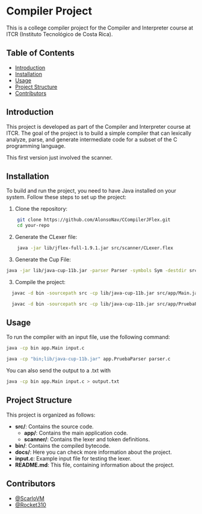 # Compiler Project

This is a college compiler project for the Compiler and Interpreter course at ITCR (Instituto Tecnológico de Costa Rica).

## Table of Contents

- [Introduction](#introduction)
- [Installation](#installation)
- [Usage](#usage)
- [Project Structure](#project-structure)
- [Contributors](#contributors)

## Introduction

This project is developed as part of the Compiler and Interpreter course at ITCR. The goal of the project is to build a simple compiler that can lexically analyze, parse, and generate intermediate code for a subset of the C programming language.

This first version just involved the scanner.

## Installation

To build and run the project, you need to have Java installed on your system. Follow these steps to set up the project:

1. Clone the repository:
```sh
    git clone https://github.com/AlonsoNav/CCompilerJFlex.git
    cd your-repo
```

2. Generate the CLexer file:
```sh
    java -jar lib/jflex-full-1.9.1.jar src/scanner/CLexer.flex
```

3. Generate the Cup File:
```sh
java -jar lib/java-cup-11b.jar -parser Parser -symbols Sym -destdir src/parser src/parser/Parser.cup
```

3. Compile the project:
```sh
  javac -d bin -sourcepath src -cp lib/java-cup-11b.jar src/app/Main.java src/scanner/CLexer.java src/scanner/Token.java src/scanner/TokenType.java src/parser/Parser.java src/parser/Sym.java

  javac -d bin -sourcepath src -cp lib/java-cup-11b.jar src/app/PruebaParser.java src/scanner/CLexer.java src/scanner/Token.java src/scanner/TokenType.java src/parser/Parser.java src/parser/Sym.java

```

## Usage

To run the compiler with an input file, use the following command:
```sh
java -cp bin app.Main input.c

java -cp "bin;lib/java-cup-11b.jar" app.PruebaParser parser.c

```

You can also send the output to a .txt with
```sh
java -cp bin app.Main input.c > output.txt
```

## Project Structure

This project is organized as follows:

- **src/**: Contains the source code.
  - **app/**: Contains the main application code.
  - **scanner/**: Contains the lexer and token definitions.
- **bin/**: Contains the compiled bytecode.
- **docs/**: Here you can check more information about the project.
- **input.c**: Example input file for testing the lexer.
- **README.md**: This file, containing information about the project.

## Contributors

- [@ScarloVM](https://github.com/ScarloVM)
- [@Rocket310](https://github.com/Rocket310)
